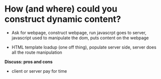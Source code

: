 
# How (and where) could you construct dynamic content?

- Ask for webpage, construct webpage, run javascrpt goes to server, javascript used to manipulate the dom, puts content on the webpage

- HTML template loadup (one off thing), populate server side, server does all the route manipulation


**Discuss: pros and cons**

- client or server pay for time
